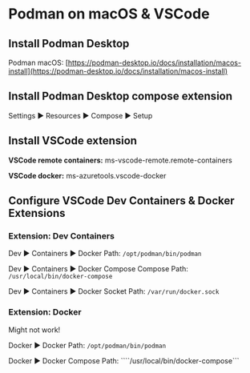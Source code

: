 Podman on macOS & VSCode
===

## Install Podman Desktop

Podman macOS: [https://podman-desktop.io/docs/installation/macos-install](https://podman-desktop.io/docs/installation/macos-install)

## Install Podman Desktop compose extension

Settings ▶️ Resources ▶️ Compose ▶️ Setup

## Install VSCode extension

**VSCode remote containers:** ms-vscode-remote.remote-containers

**VSCode docker:** ms-azuretools.vscode-docker

## Configure VSCode Dev Containers & Docker Extensions

### Extension: Dev Containers

Dev ▶️ Containers ▶️ Docker Path: ```/opt/podman/bin/podman```

Dev ▶️ Containers ▶️ Docker Compose Compose Path: ```/usr/local/bin/docker-compose```

Dev ▶️ Containers ▶️ Docker Socket Path: ```/var/run/docker.sock```

### Extension: Docker

Might not work!

Docker ▶️ Docker Path: ```/opt/podman/bin/podman```

Docker ▶️ Docker Compose Path: ````/usr/local/bin/docker-compose```
